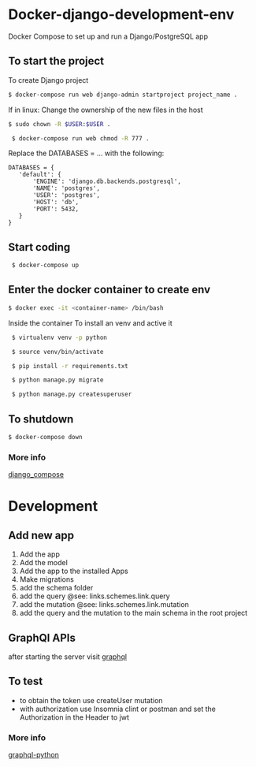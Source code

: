 # Docker-django-development-env

Docker Compose to set up and run a Django/PostgreSQL app

## To start the project

To create Django project

```sh
$ docker-compose run web django-admin startproject project_name .
```

If in linux: Change the ownership of the new files in the host

```sh
$ sudo chown -R $USER:$USER .
```
```sh
 $ docker-compose run web chmod -R 777 .
```

Replace the DATABASES = ... with the following:

```
DATABASES = {
   'default': {
       'ENGINE': 'django.db.backends.postgresql',
       'NAME': 'postgres',
       'USER': 'postgres',
       'HOST': 'db',
       'PORT': 5432,
   }
}
```

## Start coding

```sh
 $ docker-compose up
```

## Enter the docker container to create env

```sh
$ docker exec -it <container-name> /bin/bash
```

Inside the container To install an venv and active it

```sh
 $ virtualenv venv -p python
```

```sh
 $ source venv/bin/activate
```
```sh
 $ pip install -r requirements.txt
```
```sh
 $ python manage.py migrate
```

```sh
 $ python manage.py createsuperuser
```


## To shutdown

```sh
$ docker-compose down
```



### More info

[django_compose](https://docs.docker.com/compose/django/)


# Development

## Add new app
1. Add the app
2. Add the model
3. Add the app to the installed Apps
4. Make migrations
5. add the schema folder
6. add the query @see: links.schemes.link.query
6. add the mutation @see: links.schemes.link.mutation
7. add the query and the mutation to the main schema in the root project

## GraphQl APIs
after starting the server visit [graphql](http://localhost:8000/gqapi/) 

## To test 
* to obtain the token use createUser mutation 
* with authorization use Insomnia clint or postman and set 
the Authorization in the Header to jwt <token>


### More info

[graphql-python](https://www.howtographql.com/graphql-python/5-links-and-voting/)

